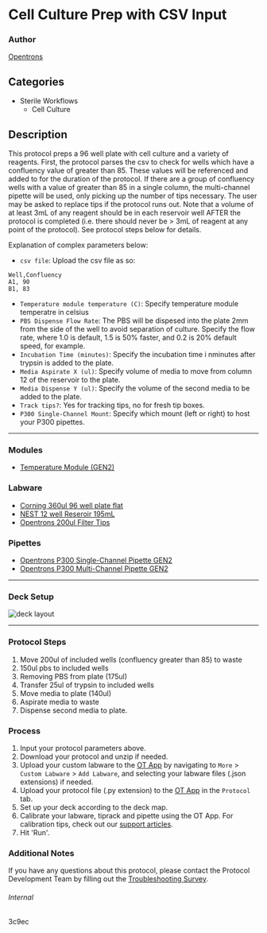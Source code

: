 # Cell Culture Prep with CSV Input

### Author
[Opentrons](https://opentrons.com/)

## Categories
* Sterile Workflows
	* Cell Culture

## Description
This protocol preps a 96 well plate with cell culture and a variety of reagents. First, the protocol parses the csv to check for wells which have a confluency value of greater than 85. These values will be referenced and added to for the duration of the protocol. If there are a group of confluency wells with a value of greater than 85 in a single column, the multi-channel pipette will be used, only picking up the number of tips necessary. The user may be asked to replace tips if the protocol runs out. Note that a volume of at least 3mL of any reagent should be in each reservoir well AFTER the protocol is completed (i.e. there should never be > 3mL of reagent at any point of the protocol). See protocol steps below for details.

Explanation of complex parameters below:
* `csv file`: Upload the csv file as so:
```
Well,Confluency
A1, 90
B1, 83
```
* `Temperature module temperature (C)`: Specify temperature module temperatre in celsius
* `PBS Dispense Flow Rate`: The PBS will be dispesed into the plate 2mm from the side of the well to avoid separation of culture. Specify the flow rate, where 1.0 is default, 1.5 is 50% faster, and 0.2 is 20% default speed, for example.
* `Incubation Time (minutes)`: Specify the incubation time i nminutes after trypsin is added to the plate.
* `Media Aspirate X (ul)`: Specify volume of media to move from column 12 of the reservoir to the plate.
* `Media Dispense Y (ul)`: Specify the volume of the second media to be added to the plate.
* `Track tips?`: Yes for tracking tips, no for fresh tip boxes.
*  `P300 Single-Channel Mount`: Specify which mount (left or right) to host your P300 pipettes.

---

### Modules
* [Temperature Module (GEN2)](https://shop.opentrons.com/collections/hardware-modules/products/tempdeck)

### Labware
* [Corning 360ul 96 well plate flat](https://labware.opentrons.com/corning_96_wellplate_360ul_flat?category=wellPlate)
* [NEST 12 well Reseroir 195mL](https://shop.opentrons.com/verified-labware/well-reservoirs/)
* [Opentrons 200ul Filter Tips](https://shop.opentrons.com/universal-filter-tips/)


### Pipettes
* [Opentrons P300 Single-Channel Pipette GEN2](https://shop.opentrons.com/pipettes/)
* [Opentrons P300 Multi-Channel Pipette GEN2](https://shop.opentrons.com/pipettes/)


---

### Deck Setup
![deck layout](https://opentrons-protocol-library-website.s3.amazonaws.com/custom-README-images/3c9aec/Screen+Shot+2022-01-20+at+10.56.28+AM.png)


---

### Protocol Steps
1. Move 200ul of included wells (confluency greater than 85) to waste
2. 150ul pbs to included wells
3. Removing PBS from plate (175ul)
4. Transfer 25ul of trypsin to included wells
5. Move media to plate (140ul)
6. Aspirate media to waste
7. Dispense second media to plate.

### Process
1. Input your protocol parameters above.
2. Download your protocol and unzip if needed.
3. Upload your custom labware to the [OT App](https://opentrons.com/ot-app) by navigating to `More` > `Custom Labware` > `Add Labware`, and selecting your labware files (.json extensions) if needed.
4. Upload your protocol file (.py extension) to the [OT App](https://opentrons.com/ot-app) in the `Protocol` tab.
5. Set up your deck according to the deck map.
6. Calibrate your labware, tiprack and pipette using the OT App. For calibration tips, check out our [support articles](https://support.opentrons.com/en/collections/1559720-guide-for-getting-started-with-the-ot-2).
7. Hit 'Run'.

### Additional Notes
If you have any questions about this protocol, please contact the Protocol Development Team by filling out the [Troubleshooting Survey](https://protocol-troubleshooting.paperform.co/).

###### Internal
3c9ec
